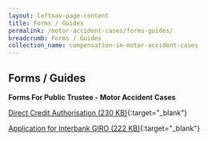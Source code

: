```yaml
---
layout: leftnav-page-content
title: Forms / Guides
permalink: /motor-accident-cases/forms-guides/
breadcrumb: Forms / Guides
collection_name: compensation-in-motor-accident-cases
---
```


Forms / Guides
---

**Forms For Public Trustee - Motor Accident Cases**

[Direct Credit Authorisation (230 KB)](/files/DirectCreditAuthorizationAppformrevisedJuly2017.pdf){:target="_blank"}

[Application for Interbank GIRO (222 KB)](/files/DirectDebitApplicationFormrevJuly17.pdf){:target="_blank"}
